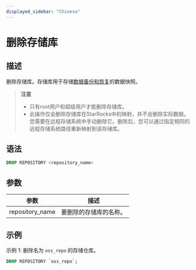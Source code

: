 ```yaml
---
displayed_sidebar: "Chinese"
---
```


# 删除存储库

## 描述

删除存储库。存储库用于存储[数据备份和恢复](../../../administration/Backup_and_restore.md)的数据快照。

> **注意**
>
> - 只有root用户和超级用户才能删除存储库。
> - 此操作仅会删除存储库在StarRocks中的映射，并不会删除实际数据。您需要在远程存储系统中手动删除它。删除后，您可以通过指定相同的远程存储系统路径重新映射到该存储库。

## 语法

```SQL
DROP REPOSITORY <repository_name>
```

## 参数

| **参数**         | **描述**             |
| -----------------| ---------------------|
| repository_name  | 要删除的存储库的名称。|

## 示例

示例 1: 删除名为 `oss_repo` 的存储仓库。

```SQL
DROP REPOSITORY `oss_repo`;
```